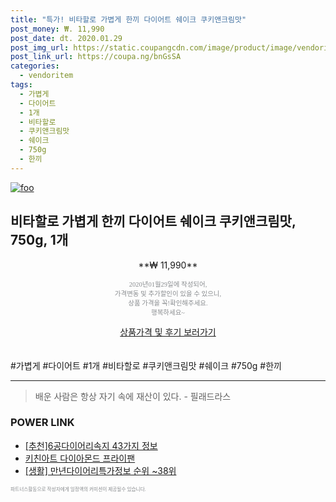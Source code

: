 ```yaml
--- 
title: "특가! 비타할로 가볍게 한끼 다이어트 쉐이크 쿠키앤크림맛" 
post_money: ₩. 11,990 
post_date: dt. 2020.01.29 
post_img_url: https://static.coupangcdn.com/image/product/image/vendoritem/2019/07/22/4437264525/7932f970-c49c-41b7-98ab-46969895229a.jpg 
post_link_url: https://coupa.ng/bnGsSA 
categories: 
  - vendoritem 
tags: 
  - 가볍게 
  - 다이어트 
  - 1개 
  - 비타할로 
  - 쿠키앤크림맛 
  - 쉐이크 
  - 750g 
  - 한끼 
--- 
```

[![foo](https://static.coupangcdn.com/image/product/image/vendoritem/2019/07/22/4437264525/7932f970-c49c-41b7-98ab-46969895229a.jpg)](https://coupa.ng/bnGsSA) 

## 비타할로 가볍게 한끼 다이어트 쉐이크 쿠키앤크림맛, 750g, 1개 
<p style="text-align: center;">**₩ 11,990**</p> 
<p style="text-align: center;"><span style="color: #898c8f; font-family: Georgia,Times,serif; font-size: 0.75em;">2020년01월29일에 작성되어, <br>가격변동 및 추가할인이 있을 수 있으니,<br> 상품 가격을 꼭!확인해주세요.<br>행복하세요~</span> 
</p>	 
<div markdown="0" style="text-align: center;"><a href="https://coupa.ng/bnGsSA" class="btn btn--success">상품가격 및 후기 보러가기</a></div> 
<br><br> 
  #가볍게 #다이어트 #1개 #비타할로 #쿠키앤크림맛 #쉐이크 #750g #한끼 
<hr> 

> 배운 사람은 항상 자기 속에 재산이 있다. - 필래드라스 


### POWER LINK

* <a href="https://blog.naver.com/fasyy4321/221790628589" target="_blank">[추천]6공다이어리속지 43가지 정보</a>
* <a href="https://blog.naver.com/santokki14/221785861969" target="_blank">키친아트 다이아몬드 프라이팬</a>
* <a href="https://blog.naver.com/sakai111/221770811212" target="_blank"> [생활] 만년다이어리특가정보 순위 ~38위</a>

<span style="color: #898c8f; font-family: Georgia,Times,serif; font-size: 0.55em;">파트너스활동으로 작성자에게 일정액의 커미션이 제공될수 있습니다.</span> 
